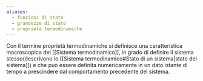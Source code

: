 ```yaml
---
aliases:
  - funzioni di stato
  - grandezze di stato
  - proprietà termodinamiche
---
```

Con il termine proprietà termodinamiche si definisce una caratteristica macroscopica del [[Sistema termodinamico]], in grado di definire il sistema stesso(descrivono lo [[Sistema termodinamico#Stato di un sistema|stato del sistema]]) e che può essere definita numericamente in un dato istante di tempo a prescindere dal comportamento precedente del sistema.
